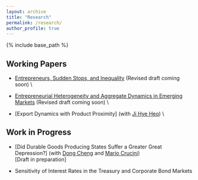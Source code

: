 ```yaml
---
layout: archive
title: "Research"
permalink: /research/
author_profile: true
---
```


{% include base_path %}

## **Working Papers**

- [Entrepreneurs, Sudden Stops, and Inequality](https://github.com/hanjo-kim/hanjo-kim.github.io/raw/master/files/Kim_JMP.pdf) (Revised draft coming soon) \

- [Entrepreneurial Heterogeneity and Aggregate Dynamics in Emerging Markets](https://github.com/hanjo-kim/hanjo-kim.github.io/raw/master/files/Kim_Entre.pdf) (Revised draft coming soon) \

- [Export Dynamics with Product Proximity] (with [Ji Hye Heo](https://jihye-heo.github.io/)) \

## **Work in Progress**
- [Did Durable Goods Producing States Suffer a Greater Great Depression?] (with [Dong Cheng](https://www.dongcarlcheng.com/) and [Mario Crucini](https://business.purdue.edu/faculty/mcrucini/)) \
\[Draft in preparation\]

- Sensitivity of Interest Rates in the Treasury and Corporate Bond Markets  

<!---
- Early Business Formation and the Changing Nature of Entrepreneurship (with [Edward Olivares](https://sites.google.com/umd.edu/econ-jmc-edward-olivares/home-page)) 

- **Entrepreneurs, Sudden Stops, and Inequality** [\[Link\]](https://github.com/hanjo-kim/hanjo-kim.github.io/raw/master/files/Kim_JMP.pdf) (Revised draft coming soon) \\
*Abstract*: This paper quantifies the importance of heterogeneity across entrepreneurs in accounting for aggregate and distributional dynamics during sudden stops. Using Argentinian household survey data from 1996 and 2003, I establish that the income distribution of entrepreneurs widened relative to that of workers. Motivated by this, I develop a small open-economy, heterogeneous-agent model with occupational choice in which households endogenously select into being a worker, a self-employed entrepreneur, and an employer entrepreneur. The model rationalizes aggregate and distributional features of sudden stops that standard models cannot. The model shows that a tax on assets and capital reduces the probability of a sudden stop, reduces long-run welfare, and dampens the relative widening of the income distributions by disincentivizing entrepreneurship.    
-->


